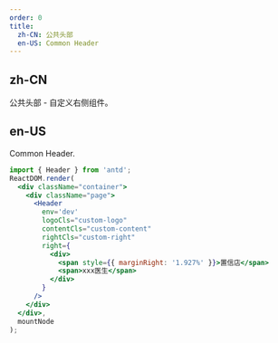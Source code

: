```yaml
---
order: 0
title:
  zh-CN: 公共头部
  en-US: Common Header
---
```


## zh-CN

公共头部 - 自定义右侧组件。

## en-US

Common Header.

````jsx
import { Header } from 'antd';
ReactDOM.render(
  <div className="container">
    <div className="page">
      <Header
        env='dev'
        logoCls="custom-logo"
        contentCls="custom-content"
        rightCls="custom-right"
        right={
          <div>
            <span style={{ marginRight: '1.927%' }}>置信店</span>
            <span>xxx医生</span>
          </div>
        }
      />
    </div>
  </div>,
  mountNode
);

````

<style>
.container {
  overflow-x: scroll;
}
.page {
  width: 100vw;
  height: 100px;
}
.alu-header { border: 1px solid #ccc; }
.custom-logo {
}
.custom-content {
  flex: 1;
}
.custom-right {
  line-height: 60px;
}
.
</style>
